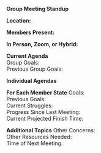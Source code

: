 **Group Meeting Standup**

**Location:**

**Members Present:**

**In Person, Zoom, or Hybrid:**

**Current Agenda**\
Group Goals:\
Previous Group Goals:

**Individual Agendas**

__For Each Member State__
Goals:\
Previous Goals:\
Current Struggles:\
Progress Since Last Meeting:\
Current Projected Finish Time:

**Additional Topics**
Other Concerns:\
Other Resources Needed:\
Time of Next Meeting:
